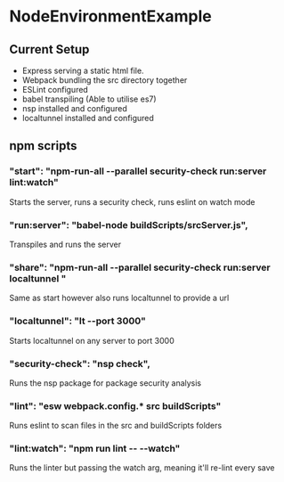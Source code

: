 # NodeEnvironmentExample
## Current Setup
* Express serving a static html file.
* Webpack bundling the src directory together
* ESLint configured
* babel transpiling (Able to utilise es7)
* nsp installed and configured
* localtunnel installed and configured
## npm scripts
### "start": "npm-run-all --parallel security-check run:server lint:watch"
Starts the server, runs a security check, runs eslint on watch mode
### "run:server": "babel-node buildScripts/srcServer.js",
Transpiles and runs the server
### "share": "npm-run-all --parallel security-check run:server localtunnel "
Same as start however also runs localtunnel to provide a url
### "localtunnel": "lt --port 3000"
Starts localtunnel on any server to port 3000
### "security-check": "nsp check",
Runs the nsp package for package security analysis
### "lint": "esw webpack.config.* src buildScripts"
Runs eslint to scan files in the src and buildScripts folders
### "lint:watch": "npm run lint -- --watch"
Runs the linter but passing the watch arg, meaning it'll re-lint every save




